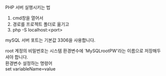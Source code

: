 PHP 서버 실행시키는 법
1. cmd창을 열어서
2. 경로를 프로젝트 폴더로 옮기고
3. php -S localhost:\<port\>

mySQL 서버 포트는 기본값 3306을 사용합니다.

root 계정의 비밀번호는 시스템 환경변수에 'MySQLrootPW'라는 이름으로 저장해두셔야 합니다.<br>
환경변수 설정하는 명령어<br>
set variableName=value
